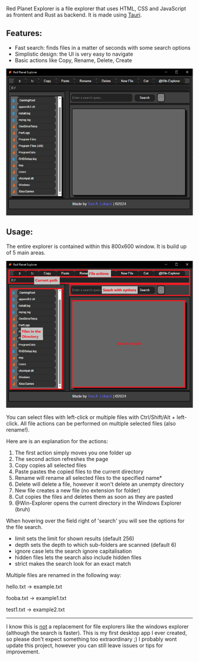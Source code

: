 Red Planet Explorer is a file explorer that uses HTML, CSS and JavaScript as frontent and Rust as backend. It is made using <a href="https://tauri.app/">Tauri</a>.
<h2>Features:</h2>
<ul>
  <li>Fast search: finds files in a matter of seconds with some search options</li>
  <li>Simplistic design: the UI is very easy to navigate</li>
  <li>Basic actions like Copy, Rename, Delete, Create</li>
</ul>

![alt text](https://github.com/TAugustL/Red-Planet-Explorer/blob/main/github_pictures/explorer1.png?raw=true)

<h2>Usage:</h2>
<p>The entire explorer is contained within this 800x600 window. It is build up of 5 main areas.</p>

![alt text](https://github.com/TAugustL/Red-Planet-Explorer/blob/main/github_pictures/explorer2.png?raw=true)

<p>You can select files with left-click or multiple files with Ctrl/Shift/Alt + left-click. All file actions can be performed on multiple selected files (also rename!).</p>
<p>Here are is an explanation for the actions:</p>
<ol>
  <li>The first action simply moves you one folder up</li>
  <li>The second action refreshes the page</li>
  <li>Copy copies all selected files</li>
  <li>Paste pastes the copied files to the current directory</li>
  <li>Rename will rename all selected files to the specified name*</li>
  <li>Delete will delete a file, however it won't delete an unempty directory</li>
  <li>New file creates a new file (no extension for folder)</li>
  <li>Cut copies the files and deletes them as soon as they are pasted</li>
  <li>@Win-Explorer opens the current directory in the Windows Explorer (bruh)</li>
</ol>

<p>When hovering over the field right of 'search' you will see the options for the file search.</p>
<ul>
  <li>limit sets the limit for shown results (default 256)</li>
  <li>depth sets the depth to which sub-folders are scanned (default 6)</li>
  <li>ignore case lets the search ignore capitalisation</li>
  <li>hidden files lets the search also include hidden files</li>
  <li>strict makes the search look for an exact match</li>
</ul>

<p>Multiple files are renamed in the following way:</p>
<p>hello.txt  ->  example.txt</p>
<p>fooba.txt  ->  example1.txt</p>
<p>test1.txt  ->  example2.txt</p>

<hr>

I know this is <u>not</u> a replacement for file explorers like the windows explorer (although the search is faster). This is my first desktop app I ever created, so please don't expect something too extraordinary ;) I probably wont update this project, however you can still leave issues or tips for improvement.
